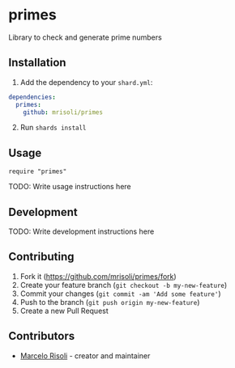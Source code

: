 # primes

Library to check and generate prime numbers

## Installation

1. Add the dependency to your `shard.yml`:
```yaml
dependencies:
  primes:
    github: mrisoli/primes
```
2. Run `shards install`

## Usage

```crystal
require "primes"
```

TODO: Write usage instructions here

## Development

TODO: Write development instructions here

## Contributing

1. Fork it (<https://github.com/mrisoli/primes/fork>)
2. Create your feature branch (`git checkout -b my-new-feature`)
3. Commit your changes (`git commit -am 'Add some feature'`)
4. Push to the branch (`git push origin my-new-feature`)
5. Create a new Pull Request

## Contributors

- [Marcelo Risoli](https://github.com/mrisoli) - creator and maintainer
